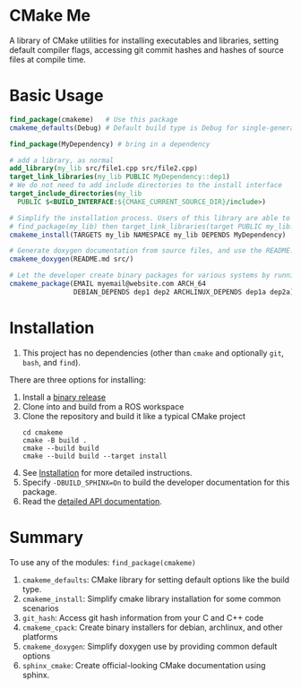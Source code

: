 # CMake Me
A library of CMake utilities for installing executables and libraries,
setting default compiler flags, accessing git commit hashes and
hashes of source files at compile time.  

# Basic Usage
```cmake
find_package(cmakeme)   # Use this package
cmakeme_defaults(Debug) # Default build type is Debug for single-generator builds

find_package(MyDependency) # bring in a dependency

# add a library, as normal 
add_library(my_lib src/file1.cpp src/file2.cpp)
target_link_libraries(my_lib PUBLIC MyDependency::dep1) 
# We do not need to add include directories to the install interface
target_include_directories(my_lib
  PUBLIC $<BUILD_INTERFACE:${CMAKE_CURRENT_SOURCE_DIR}/include>)

# Simplify the installation process. Users of this library are able to
# find_package(my_lib) then target_link_libraries(target PUBLIC my_lib::my_lib
cmakeme_install(TARGETS my_lib NAMESPACE my_lib DEPENDS MyDependency)

# Generate doxygen documentation from source files, and use the README.md as the first page
cmakeme_doxygen(README.md src/)

# Let the developer create binary packages for various systems by running `make package`
cmakeme_package(EMAIL myemail@website.com ARCH_64
                DEBIAN_DEPENDS dep1 dep2 ARCHLINUX_DEPENDS dep1a dep2a)
```


# Installation
1. This project has no dependencies (other than `cmake` and optionally `git`, `bash`, and `find`).

There are three options for installing:
1. Install a [binary release](https://github.com/omnid/cmakeme/releases)
2. Clone into and build from a ROS workspace 
3. Clone the repository and build it like a typical CMake project
   ```
   cd cmakeme
   cmake -B build .
   cmake --build build
   cmake --build build --target install
   ```
4. See [Installation](https://github.com/omnid/omnid_docs/blob/master/Installation.md) for more detailed instructions.
5. Specify `-DBUILD_SPHINX=On` to build the developer documentation for this package.
6. Read the [detailed API documentation](https://omnid.github.io/cmakeme).    

# Summary
To use any of the modules:
`find_package(cmakeme)`

1. `cmakeme_defaults`: CMake library for setting default options like the build type.
2. `cmakeme_install`: Simplify cmake library installation for some common scenarios
3. `git_hash`: Access git hash information from your C and C++ code
4. `cmakeme_cpack`: Create binary installers for debian, archlinux, and other platforms
5. `cmakeme_doxygen`: Simplify doxygen use by providing common default options
6. `sphinx_cmake`: Create official-looking CMake documentation using sphinx.
